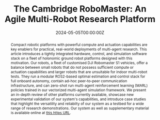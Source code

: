---
title: "The Cambridge RoboMaster: An Agile Multi-Robot Research Platform"
authors:
- blumenkamp
- shankar
- admin
- Joshua Bird
- prorok


date: "2024-05-05T00:00:00Z"
doi: ""

# Schedule page publish date (NOT publication's date).
publishDate: "2017-01-01T00:00:00Z"

# Publication type.
# Legend: 0 = Uncategorized; 1 = Conference paper; 2 = Journal article;
# 3 = Preprint / Working Paper; 4 = Report; 5 = Book; 6 = Book section;
# 7 = Thesis; 8 = Patent
publication_types: ["3"]

# Publication name and optional abbreviated publication name.
publication: In *Preprint*
publication_short: In *Preprint*

abstract: Compact robotic platforms with powerful compute and actuation capabilities are key enablers for practical, real-world deployments of multi-agent research. This article introduces a tightly integrated hardware, control, and simulation software stack on a fleet of holonomic ground robot platforms designed with this motivation. Our robots, a fleet of customised DJI Robomaster S1 vehicles, offer a balance between small robots that do not possess sufficient compute or actuation capabilities and larger robots that are unsuitable for indoor multi-robot tests. They run a modular ROS2-based optimal estimation and control stack for full onboard autonomy, contain ad-hoc peer-to-peer communication infrastructure, and can zero-shot run multi-agent reinforcement learning (MARL) policies trained in our vectorized multi-agent simulation framework. We present an in-depth review of other platforms currently available, showcase new experimental validation of our system's capabilities, and introduce case studies that highlight the versatility and reliabilty of our system as a testbed for a wide range of research demonstrations. Our system as well as supplementary material is available online at [this https URL](https://proroklab.github.io/cambridge-robomaster/).
# Summary. An optional shortened abstract.
summary: This article introduces a tightly integrated hardware, control, and simulation software stack on a fleet of holonomic ground robot platforms. Our robots, a fleet of customised DJI Robomaster S1 vehicles, offer a balance between small robots that do not possess sufficient compute or actuation capabilities and larger robots that are unsuitable for indoor multi-robot tests.
  
tags:
- Multi-Agent Reinforcement Learning

featured: false

links:
- name: Docs
  url: https://proroklab.github.io/cambridge-robomaster/
- name: arXiv
  url: https://arxiv.org/abs/2405.02198
url_pdf: ''
url_code: 'https://github.com/proroklab/cambridge-robomaster'
url_dataset: ''
url_poster: ''
url_project: ''
url_slides: ''
url_source: ''
url_video: 'https://proroklab.github.io/cambridge-robomaster/supplementary.html#vmas-deployment'

# Featured image
# To use, add an image named `featured.jpg/png` to your page's folder. 
image:
  caption: ''
  placement: 3
  preview_only: false

# Associated Projects (optional).
#   Associate this publication with one or more of your projects.
#   Simply enter your project's folder or file name without extension.
#   E.g. `internal-project` references `content/project/internal-project/index.md`.
#   Otherwise, set `projects: []`.
projects: []

# Slides (optional).
#   Associate this publication with Markdown slides.
#   Simply enter your slide deck's filename without extension.
#   E.g. `slides: "example"` references `content/slides/example/index.md`.
#   Otherwise, set `slides: ""`.
slides: ""
---